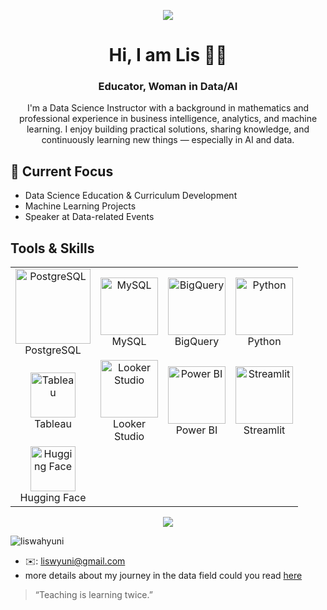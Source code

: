 <!-- icon gif by salluthdev -->
<p align = "center"><img align = "center" src = "https://github.com/user-attachments/assets/cad555a2-14ad-4b90-a21f-1024e74ecdc3"></p>

<h1 align="center">Hi, I am Lis 🙋‍♀️</h1>
<h3 align="center">Educator, Woman in Data/AI</h3>
<p align="center">I'm a Data Science Instructor with a background in mathematics and professional experience in business intelligence, analytics, and machine learning. I enjoy building practical solutions, sharing knowledge, and continuously learning new things — especially in AI and data.</p>

## 💼 Current Focus
- Data Science Education & Curriculum Development  
- Machine Learning Projects  
- Speaker at Data-related Events 

## Tools & Skills
<table>
  <tr>
    <td align="center" width="120">
        <img src="https://e7.pngegg.com/pngimages/738/738/png-clipart-postgresql-database-logo-application-software-computer-software-mysql-logo-blue-text.png" width="120" title="PostgreSQL" alt="PostgreSQL"/>
        PostgreSQL
    </td>
    <td align="center" width="92">
        <img src="https://toppng.com/uploads/preview/mysql-logo-11536003912o2fjzalzdb.png" width="92" title="MySQL" alt="MySQL"/>
        MySQL
    </td>
    <td align="center" width="92">
        <img src="https://encrypted-tbn0.gstatic.com/images?q=tbn:ANd9GcTW1gvOovVlbZAIZylUtf5Iu8-693qS1w5NJw&s" width="92" title="BigQuery" alt="BigQuery"/>
        BigQuery
    </td>
    <td align="center" width="92">
        <img src="https://www.citypng.com/public/uploads/preview/hd-python-logo-symbol-transparent-png-735811696257415dbkifcuokn.png" width="92" title="Python" alt="Python"/>
        Python
    </td>
  </tr>
    <tr>
    <td align="center" width="92">
        <img src="https://logos-world.net/wp-content/uploads/2021/10/Tableau-Symbol.png" width="72" title="Tableau" alt="Tableau"/>
        Tableau
    </td>
    <td align="center" width="92">
        <img src="https://images.seeklogo.com/logo-png/39/1/google-looker-logo-png_seeklogo-394597.png" width="92" title="Looker Studio" alt="Looker Studio"/>
        Looker Studio
    </td>
    <td align="center" width="92">
        <img src="https://logos-world.net/wp-content/uploads/2022/02/Power-BI-Logo.png" width="92" title="Power BI" alt="Power BI"/>
        Power BI
    </td>
    <td align="center" width="92">
        <img src="https://seeklogo.com/images/S/streamlit-logo-1A3B208AE4-seeklogo.com.png" width="92" title="Streamlit" alt="Streamlit"/>
        Streamlit
    </td>
  </tr>
    <tr>
        <td align="center" width="92">
        <img src="https://registry.npmmirror.com/@lobehub/icons-static-png/latest/files/dark/huggingface-color.png" width="72" title="Hugging Face" alt="Hugging Face"/>
        Hugging Face
        </td>
    </tr>
</table>

<!-- icon gif -->
<p align = "center">
  <img align="tcenter" src="https://miro.medium.com/v2/resize:fit:1400/1*TWN3QR_u2J5odv0z8Oq5vw.gif"/>
</p>

<!-- visitor -->
<p align="left"> <img src="https://komarev.com/ghpvc/?username=liswahyuni&label=Profile%20views&color=0e75b6&style=flat" alt="liswahyuni" /> </p>

<!-- information profile based on experiences -->
- ✉️: [liswyuni@gmail.com](liswyuni@gmail.com)
- more details about my journey in the data field could you read [here](https://www.linkedin.com/in/liswahyuni/recent-activity/all/)

> “Teaching is learning twice.”
